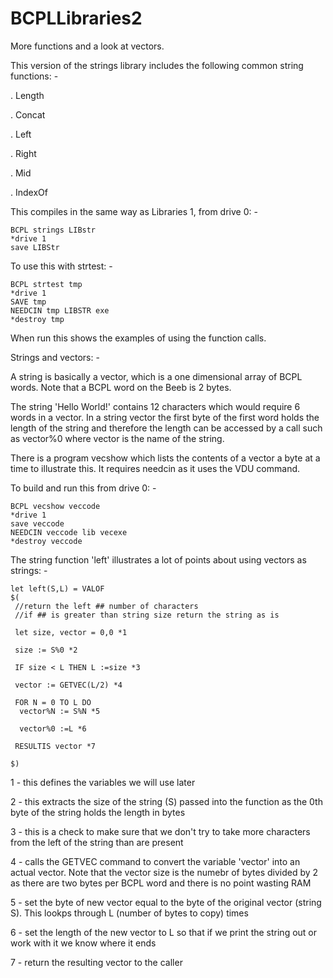 # BCPLLibraries2

More functions and a look at vectors.

This version of the strings library includes the following common string functions: -

 . Length 
 
 . Concat 
 
 . Left 
 
 . Right 
 
 . Mid 
 
 . IndexOf 

This compiles in the same way as Libraries 1, from drive 0: - 

    BCPL strings LIBstr
    *drive 1
    save LIBStr

To use this with strtest: - 

    BCPL strtest tmp 
    *drive 1 
    SAVE tmp 
    NEEDCIN tmp LIBSTR exe 
    *destroy tmp

When run this shows the examples of using the function calls.

Strings and vectors: - 

A string is basically a vector, which is a one dimensional array of BCPL words. Note that a BCPL word on the Beeb is 2 bytes.

The string 'Hello World!' contains 12 characters which would require 6 words in a vector. In a string vector the first byte of the first word holds the length of the string and therefore the length can be accessed by a call such as vector%0 where vector is the name of the string.

There is a program vecshow which lists the contents of a vector a byte at a time to illustrate this. It requires needcin as it uses the VDU command.

To build and run this from drive 0: - 

    BCPL vecshow veccode
    *drive 1
    save veccode
    NEEDCIN veccode lib vecexe
    *destroy veccode

The string function 'left' illustrates a lot of points about using vectors as strings: - 
 
    let left(S,L) = VALOF
    $(
     //return the left ## number of characters
     //if ## is greater than string size return the string as is
     
     let size, vector = 0,0 *1
     
     size := S%0 *2
     
     IF size < L THEN L :=size *3
     
     vector := GETVEC(L/2) *4
     
     FOR N = 0 TO L DO
      vector%N := S%N *5
      
      vector%0 :=L *6
     
     RESULTIS vector *7
    
    $)
    

1 - this defines the variables we will use later

2 - this extracts the size of the string (S) passed into the function as the 0th byte of the string holds the length in bytes

3 - this is a check to make sure that we don't try to take more characters from the left of the string than are present

4 - calls the GETVEC command to convert the variable 'vector' into an actual vector. Note that the vector size is the numebr of bytes divided by 2 as there are two bytes per BCPL word and there is no point wasting RAM

5 - set the byte of new vector equal to the byte of the original vector (string S). This lookps through L (number of bytes to copy) times

6 - set the length of the new vector to L so that if we print the string out or work with it we know where it ends

7 - return the resulting vector to the caller


